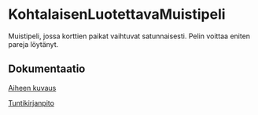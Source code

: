 # KohtalaisenLuotettavaMuistipeli

Muistipeli, jossa korttien paikat vaihtuvat satunnaisesti. Pelin voittaa eniten pareja löytänyt.

## Dokumentaatio

[Aiheen kuvaus](dokumentaatio/Aihemäärittely.md)

[Tuntikirjanpito](dokumentaatio/Tuntikirjanpito.md)
